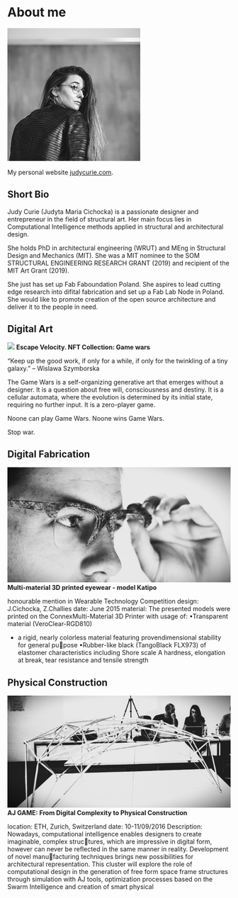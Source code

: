 # About me

![](../images/judycurie300x300.jpg)

My personal website [judycurie.com](https://judycurie.com/).

## Short Bio

Judy Curie (Judyta Maria Cichocka) is a passionate designer and entrepreneur in the field of structural art. Her main focus lies in Computational Intelligence methods applied in structural and architectural design. 

She holds PhD in architectural engineering (WRUT) and MEng in Structural Design and Mechanics (MIT). She was a MIT nominee to the SOM STRUCTURAL ENGINEERING RESEARCH GRANT (2019) and recipient of the MIT Art Grant (2019).

She just has set up Fab Faboundation Poland. She aspires to lead cutting edge research into difital fabrication and set up a Fab Lab Node in Poland. She would like to promote creation of the open source architecture and deliver it to the people in need. 

## Digital Art
![](../images/g2.gif)
**Escape Velocity. NFT Collection: Game wars**

“Keep up the good work, if only for a while, if only for the twinkling of a tiny galaxy.”
– Wislawa Szymborska


The Game Wars is a self-organizing generative art that emerges without a designer. It is a question about free will, consciousness and destiny. It is a cellular automata, where the evolution is determined by its initial state, requiring no further input. It is a zero-player game.


Noone can play Game Wars.
Noone wins Game Wars.


Stop war.

## Digital Fabrication
![](../images/katipo.png)
**Multi-material 3D printed eyewear - model Katipo**

honourable mention in Wearable Technology 
Competition
design: J.Cichocka, Z.Challies
date: June 2015
material: 
The presented models were printed on the 
ConnexMulti-Material 3D Printer with usage 
of:
•Transparent material (VeroClear-RGD810) 
- a rigid, nearly colorless material featuring 
provendimensional stability for general pupose
•Rubber-like black (TangoBlack FLX973) of 
elastomer characteristics including Shore 
scale A hardness, elongation at break, tear 
resistance and tensile strength

## Physical Construction
![](../images/aag2.png)
**AJ GAME: From Digital Complexity to Physical Construction**

location: ETH, Zurich, Switzerland
date: 10-11/09/2016
Description:
Nowadays, computational intelligence enables 
designers to create imaginable, complex structures, which are impressive in digital form, 
however can never be reflected in the same 
manner in reality. Development of novel manufacturing techniques brings new possibilities 
for architectural representation. This cluster 
will explore the role of computational design 
in the generation of free form space frame 
structures through simulation with AJ tools, 
optimization processes based on the Swarm 
Intelligence and creation of smart physical

